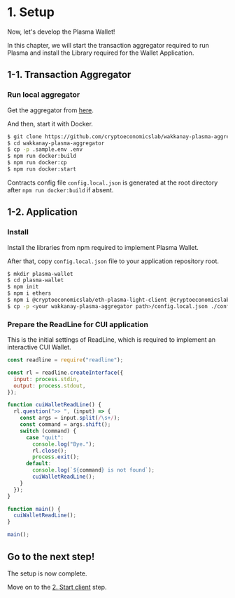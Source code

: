 # 1. Setup

Now, let's develop the Plasma Wallet!

In this chapter, we will start the transaction aggregator required to run Plasma and install the Library required for the Wallet Application.

## 1-1. Transaction Aggregator

### Run local aggregator

Get the aggregator from [here](https://github.com/cryptoeconomicslab/wakkanay-plasma-aggregator).

And then, start it with Docker.

```bash
$ git clone https://github.com/cryptoeconomicslab/wakkanay-plasma-aggregator.git
$ cd wakkanay-plasma-aggregator
$ cp -p .sample.env .env
$ npm run docker:build
$ npm run docker:cp
$ npm run docker:start
```

Contracts config file `config.local.json` is generated at the root directory after `npm run docker:build` if absent.

## 1-2. Application

### Install

Install the libraries from npm required to implement Plasma Wallet.

After that, copy `config.local.json` file to your application repository root.

```bash
$ mkdir plasma-wallet
$ cd plasma-wallet
$ npm init
$ npm i ethers
$ npm i @cryptoeconomicslab/eth-plasma-light-client @cryptoeconomicslab/primitives @cryptoeconomicslab/level-kvs
$ cp -p <your wakkanay-plasma-aggregator path>/config.local.json ./config.local.json
```

### Prepare the ReadLine for CUI application

This is the initial settings of ReadLine, which is required to implement an interactive CUI Wallet.

```javascript
const readline = require("readline");

const rl = readline.createInterface({
  input: process.stdin,
  output: process.stdout,
});

function cuiWalletReadLine() {
  rl.question(">> ", (input) => {
    const args = input.split(/\s+/);
    const command = args.shift();
    switch (command) {
      case "quit":
        console.log("Bye.");
        rl.close();
        process.exit();
      default:
        console.log(`${command} is not found`);
        cuiWalletReadLine();
    }
  });
}

function main() {
  cuiWalletReadLine();
}

main();
```

## Go to the next step!

The setup is now complete.

Move on to the [2. Start client](/tutorial/cui-wallet/start-client.md) step.
